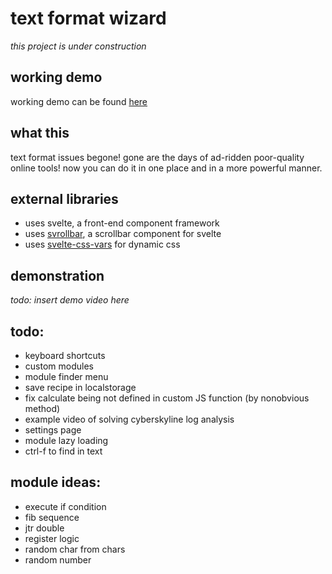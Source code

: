 # text format wizard

*this project is under construction*

## working demo

working demo can be found [here](https://quasar.name/text-format-wizard/)

## what this

text format issues begone!
gone are the days of ad-ridden poor-quality online tools! now you can do it in one place and in a more powerful manner.

## external libraries

- uses svelte, a front-end component framework
- uses [svrollbar](https://github.com/daylilyfield/svrollbar), a scrollbar component for svelte
- uses [svelte-css-vars](https://github.com/kaisermann/svelte-css-vars) for dynamic css

## demonstration

*todo: insert demo video here*

## todo:

- keyboard shortcuts
- custom modules
- module finder menu
- save recipe in localstorage
- fix calculate being not defined in custom JS function (by nonobvious method)
- example video of solving cyberskyline log analysis
- settings page
- module lazy loading
- ctrl-f to find in text

## module ideas:
- execute if condition
- fib sequence
- jtr double
- register logic
- random char from chars
- random number
